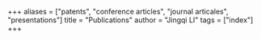 +++
aliases = ["patents", "conference articles", "journal articales", "presentations"]
title = "Publications"
author = "Jingqi LI"
tags = ["index"]
+++
